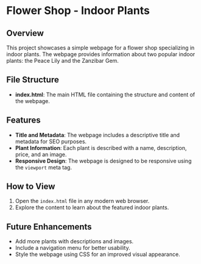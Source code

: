 # Flower Shop - Indoor Plants

## Overview
This project showcases a simple webpage for a flower shop specializing in indoor plants. The webpage provides information about two popular indoor plants: the Peace Lily and the Zanzibar Gem.

## File Structure
- **index.html**: The main HTML file containing the structure and content of the webpage.

## Features
- **Title and Metadata**: The webpage includes a descriptive title and metadata for SEO purposes.
- **Plant Information**: Each plant is described with a name, description, price, and an image.
- **Responsive Design**: The webpage is designed to be responsive using the `viewport` meta tag.

## How to View
1. Open the `index.html` file in any modern web browser.
2. Explore the content to learn about the featured indoor plants.

## Future Enhancements
- Add more plants with descriptions and images.
- Include a navigation menu for better usability.
- Style the webpage using CSS for an improved visual appearance.
